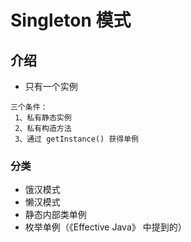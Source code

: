 # Singleton  模式

## 介绍
- 只有一个实例
```
三个条件：
 1、私有静态实例
 2、私有构造方法
 3、通过 getInstance() 获得单例
```
### 分类
- 饿汉模式
- 懒汉模式
- 静态内部类单例
- 枚举单例（《Effective Java》 中提到的）